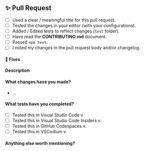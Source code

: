 ## ✨ Pull Request

<!-- Fill the following checklist. -->
- [ ] Used a clear / meaningful title for this pull request.
- [ ] Tested the changes in your editor (with your configurations).
- [ ] Added / Edited tests to reflect changes (`test` folder).
- [ ] Have read the **CONTRIBUTING.md** document.
- [ ] Passed `npm test`.
- [ ] I noted my changes in the pull request body and/or changelog.

<!-- Complete the following parts. -->

#### 🔧 Fixes

<!-- List the issues that this fixes. -->

#### Description

<!-- A clear & concise explanation of the pull and why it was opened. -->

#### What changes have you made?

- ...

#### What tests have you completed?

- [ ] Tested this in Visual Studio Code v.
- [ ] Tested this in Visual Studio Code Insiders v.
- [ ] Tested this in GitHub Codespaces v.
- [ ] Tested this in VSCodium v.

#### Anything else worth mentioning?

<!-- Please help with the PR process. Remove this section if it is empty. -->
<!-- Leave any extra useful information or mention someone who is concerned. -->
